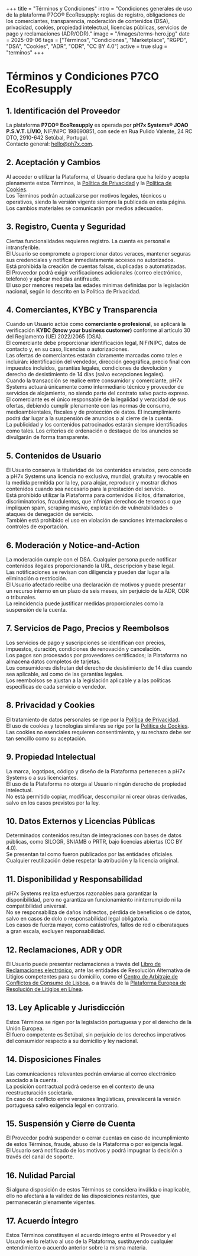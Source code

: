 +++
title = "Términos y Condiciones"
intro = "Condiciones generales de uso de la plataforma P7CO® EcoResupply: reglas de registro, obligaciones de los comerciantes, transparencia, moderación de contenidos (DSA), privacidad, cookies, propiedad intelectual, licencias públicas, servicios de pago y reclamaciones (ADR/ODR)."
image = "/images/terms-hero.jpg"
date = 2025-09-06
tags = ["Términos", "Condiciones", "Marketplace", "RGPD", "DSA", "Cookies", "ADR", "ODR", "CC BY 4.0"]
active = true
slug = "terminos"
+++

# Términos y Condiciones P7CO EcoResupply

## 1. Identificación del Proveedor
La plataforma **P7CO® EcoResupply** es operada por **pH7x Systems® JOAO P.S.V.T. LÍVIO**, NIF/NIPC 198690851, con sede en Rua Pulido Valente, 24 RC DTO, 2910-642 Setúbal, Portugal.  
Contacto general: [hello@ph7x.com](mailto:hello@ph7x.com).

## 2. Aceptación y Cambios
Al acceder o utilizar la Plataforma, el Usuario declara que ha leído y acepta plenamente estos Términos, la [Política de Privacidad](/page/privacy) y la [Política de Cookies](/page/cookies).  
Los Términos podrán actualizarse por motivos legales, técnicos u operativos, siendo la versión vigente siempre la publicada en esta página. Los cambios materiales se comunicarán por medios adecuados.

## 3. Registro, Cuenta y Seguridad
Ciertas funcionalidades requieren registro. La cuenta es personal e intransferible.  
El Usuario se compromete a proporcionar datos veraces, mantener seguras sus credenciales y notificar inmediatamente accesos no autorizados.  
Está prohibida la creación de cuentas falsas, duplicadas o automatizadas.  
El Proveedor podrá exigir verificaciones adicionales (correo electrónico, teléfono) y aplicar medidas antifraude.  
El uso por menores respeta las edades mínimas definidas por la legislación nacional, según lo descrito en la Política de Privacidad.

## 4. Comerciantes, KYBC y Transparencia
Cuando un Usuario actúe como **comerciante o profesional**, se aplicará la verificación **KYBC (know your business customer)** conforme al artículo 30 del Reglamento (UE) 2022/2065 (DSA).  
El comerciante debe proporcionar identificación legal, NIF/NIPC, datos de contacto y, en su caso, licencias o autorizaciones.  
Las ofertas de comerciantes estarán claramente marcadas como tales e incluirán: identificación del vendedor, dirección geográfica, precio final con impuestos incluidos, garantías legales, condiciones de devolución y derecho de desistimiento de 14 días (salvo excepciones legales).  
Cuando la transacción se realice entre consumidor y comerciante, pH7x Systems actuará únicamente como intermediario técnico y proveedor de servicios de alojamiento, no siendo parte del contrato salvo pacto expreso.  
El comerciante es el único responsable de la legalidad y veracidad de sus ofertas, debiendo cumplir plenamente con las normas de consumo, medioambientales, fiscales y de protección de datos. El incumplimiento podrá dar lugar a la suspensión de anuncios o al cierre de la cuenta.  
La publicidad y los contenidos patrocinados estarán siempre identificados como tales. Los criterios de ordenación o destaque de los anuncios se divulgarán de forma transparente.

## 5. Contenidos de Usuario
El Usuario conserva la titularidad de los contenidos enviados, pero concede a pH7x Systems una licencia no exclusiva, mundial, gratuita y revocable en la medida permitida por la ley, para alojar, reproducir y mostrar dichos contenidos cuando sea necesario para la prestación del servicio.  
Está prohibido utilizar la Plataforma para contenidos ilícitos, difamatorios, discriminatorios, fraudulentos, que infrinjan derechos de terceros o que impliquen spam, scraping masivo, explotación de vulnerabilidades o ataques de denegación de servicio.  
También está prohibido el uso en violación de sanciones internacionales o controles de exportación.

## 6. Moderación y Notice-and-Action
La moderación cumple con el DSA. Cualquier persona puede notificar contenidos ilegales proporcionando la URL, descripción y base legal.  
Las notificaciones se revisan con diligencia y pueden dar lugar a la eliminación o restricción.  
El Usuario afectado recibe una declaración de motivos y puede presentar un recurso interno en un plazo de seis meses, sin perjuicio de la ADR, ODR o tribunales.  
La reincidencia puede justificar medidas proporcionales como la suspensión de la cuenta.

## 7. Servicios de Pago, Precios y Reembolsos
Los servicios de pago y suscripciones se identifican con precios, impuestos, duración, condiciones de renovación y cancelación.  
Los pagos son procesados por proveedores certificados; la Plataforma no almacena datos completos de tarjetas.  
Los consumidores disfrutan del derecho de desistimiento de 14 días cuando sea aplicable, así como de las garantías legales.  
Los reembolsos se ajustan a la legislación aplicable y a las políticas específicas de cada servicio o vendedor.

## 8. Privacidad y Cookies
El tratamiento de datos personales se rige por la [Política de Privacidad](/page/privacy).  
El uso de cookies y tecnologías similares se rige por la [Política de Cookies](/page/cookies).  
Las cookies no esenciales requieren consentimiento, y su rechazo debe ser tan sencillo como su aceptación.

## 9. Propiedad Intelectual
La marca, logotipos, código y diseño de la Plataforma pertenecen a pH7x Systems o a sus licenciantes.  
El uso de la Plataforma no otorga al Usuario ningún derecho de propiedad intelectual.  
No está permitido copiar, modificar, descompilar ni crear obras derivadas, salvo en los casos previstos por la ley.

## 10. Datos Externos y Licencias Públicas
Determinados contenidos resultan de integraciones con bases de datos públicas, como SILOGR, SNIAMB o PRTR, bajo licencias abiertas (CC BY 4.0).  
Se presentan tal como fueron publicados por las entidades oficiales.  
Cualquier reutilización debe respetar la atribución y la licencia original.

## 11. Disponibilidad y Responsabilidad
pH7x Systems realiza esfuerzos razonables para garantizar la disponibilidad, pero no garantiza un funcionamiento ininterrumpido ni la compatibilidad universal.  
No se responsabiliza de daños indirectos, pérdida de beneficios o de datos, salvo en casos de dolo o responsabilidad legal obligatoria.  
Los casos de fuerza mayor, como catástrofes, fallos de red o ciberataques a gran escala, excluyen responsabilidad.

## 12. Reclamaciones, ADR y ODR
El Usuario puede presentar reclamaciones a través del [Libro de Reclamaciones electrónico](https://www.livroreclamacoes.pt/), ante las entidades de Resolución Alternativa de Litigios competentes para su domicilio, como el [Centro de Arbitraje de Conflictos de Consumo de Lisboa](https://www.centroarbitragemlisboa.pt/), o a través de la [Plataforma Europea de Resolución de Litigios en Línea](https://ec.europa.eu/consumers/odr).

## 13. Ley Aplicable y Jurisdicción
Estos Términos se rigen por la legislación portuguesa y por el derecho de la Unión Europea.  
El fuero competente es Setúbal, sin perjuicio de los derechos imperativos del consumidor respecto a su domicilio y ley nacional.

## 14. Disposiciones Finales
Las comunicaciones relevantes podrán enviarse al correo electrónico asociado a la cuenta.  
La posición contractual podrá cederse en el contexto de una reestructuración societaria.  
En caso de conflicto entre versiones lingüísticas, prevalecerá la versión portuguesa salvo exigencia legal en contrario.

## 15. Suspensión y Cierre de Cuenta
El Proveedor podrá suspender o cerrar cuentas en caso de incumplimiento de estos Términos, fraude, abuso de la Plataforma o por exigencia legal.  
El Usuario será notificado de los motivos y podrá impugnar la decisión a través del canal de soporte.

## 16. Nulidad Parcial
Si alguna disposición de estos Términos se considera inválida o inaplicable, ello no afectará a la validez de las disposiciones restantes, que permanecerán plenamente vigentes.

## 17. Acuerdo Íntegro
Estos Términos constituyen el acuerdo íntegro entre el Proveedor y el Usuario en lo relativo al uso de la Plataforma, sustituyendo cualquier entendimiento o acuerdo anterior sobre la misma materia.

